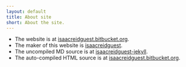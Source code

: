```yaml
---
layout: default
title: About site
short: About the site.
---
```

- The website is at [isaacreidguest.bitbucket.org](http://isaacreidguest.bitbucket.org).
- The maker of this website is [isaacreidguest](http://bitbucket.org/isaacreidguest).
- The uncompiled MD source is at [isaacreidguest-jekyll](http://bitbucket.org/isaacreidguest/isaacreidguest-jekyll).
- The auto-compiled HTML source is at [isaacreidguest.bitbucket.org](http://bitbucket.org/isaacreidguest/isaacreidguest.bitbucket.org). 
